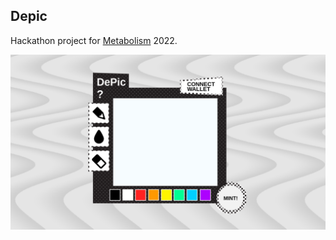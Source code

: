 ## Depic

Hackathon project for [Metabolism](https://zora.ethglobal.com/) 2022.

![IMAGINING](mockups.png)